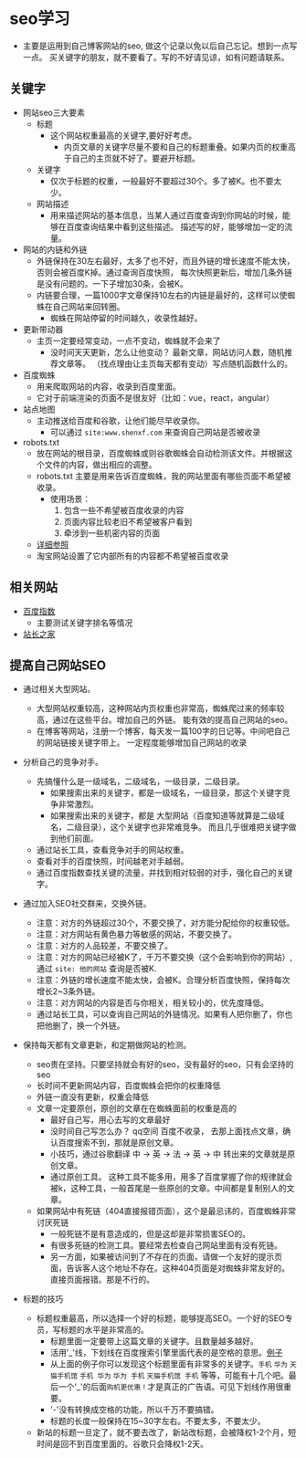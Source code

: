 # seo学习
- 主要是运用到自己博客网站的seo, 做这个记录以免以后自己忘记。想到一点写一点。
  买关键字的朋友，就不要看了。写的不好请见谅，如有问题请联系。

## 关键字
- 网站seo三大要素
    + 标题
        - 这个网站权重最高的关键字,要好好考虑。
            + 内页文章的关键字尽量不要和自己的标题重叠。如果内页的权重高于自己的主页就不好了。要避开标题。
    + 关键字
        - 仅次于标题的权重，一般最好不要超过30个。多了被K。也不要太少。
    + 网站描述
        - 用来描述网站的基本信息，当某人通过百度查询到你网站的时候，能够在百度查询结果中看到这些描述。
          描述写的好，能够增加一定的流量。
- 网站的内链和外链
    + 外链保持在30左右最好，太多了也不好，而且外链的增长速度不能太快，否则会被百度K掉。通过查询百度快照，
        每次快照更新后，增加几条外链是没有问题的。一下子增加30条，会被K。
    + 内链要合理，一篇1000字文章保持10左右的内链是最好的，这样可以使蜘蛛在自己网站来回转圈。
        * 蜘蛛在网站停留的时间越久，收录性越好。
- 更新带动器
    + 主页一定要经常变动，一点不变动，蜘蛛就不会来了
        * 没时间天天更新，怎么让他变动？ 最新文章，网站访问人数，随机推荐文章等。
        （找点理由让主页每天都有变动）写点随机函数什么的。
- 百度蜘蛛
    + 用来爬取网站的内容，收录到百度里面。
    + 它对于前端渲染的页面不是很友好（比如：vue，react，angular）
- 站点地图
    + 主动推送给百度和谷歌，让他们能尽早收录你。
        * 可以通过 `site:www.shenxf.com` 来查询自己网站是否被收录
- robots.txt
    + 放在网站的根目录，百度蜘蛛或则谷歌蜘蛛会自动检测该文件。并根据这个文件的内容，做出相应的调整。
    + robots.txt 主要是用来告诉百度蜘蛛，我的网站里面有哪些页面不希望被收录。
        * 使用场景：
            1. 包含一些不希望被百度收录的内容
            2. 页面内容比较老旧不希望被客户看到
            3. 牵涉到一些机密内容的页面
    + [详细参照](https://baijiahao.baidu.com/s?id=1608195834529884631&wfr=spider&for=pc)
    + 淘宝网站设置了它内部所有的内容都不希望被百度收录

## 相关网站
- [百度指数](http://index.baidu.com)
    + 主要测试关键字排名等情况
- [站长之家](http://www.chinaz.com/web/seo/)

## 提高自己网站SEO
- 通过相关大型网站。
    + 大型网站权重较高，这种网站内页权重也非常高，蜘蛛爬过来的频率较高，通过在这些平台。增加自己的外链。
      能有效的提高自己网站的seo。
    + 在博客等网站，注册一个博客，每天发一篇100字的日记等。中间吧自己的网站链接关键字带上。
      一定程度能够增加自己网站的收录

- 分析自己的竞争对手。
    + 先搞懂什么是一级域名，二级域名，一级目录，二级目录。
        * 如果搜索出来的关键字，都是一级域名，一级目录，那这个关键字竞争非常激烈。
        * 如果搜索出来的关键字，都是 大型网站（百度知道等就算是二级域名，二级目录），这个关键字也非常难竞争。
          而且几乎很难把关键字做到他们前面。
    + 通过站长工具，查看竞争对手的网站权重。
    + 查看对手的百度快照，时间越老对手越弱。
    + 通过百度指数查找关键的流量，并找到相对较弱的对手，强化自己的关键字。

- 通过加入SEO社交群来，交换外链。
    + 注意：对方的外链超过30个，不要交换了，对方能分配给你的权重较低。
    + 注意：对方网站有黄色暴力等敏感的网站，不要交换了。
    + 注意：对方的人品较差，不要交换了。
    + 注意：对方的网站已经被K了，千万不要交换（这个会影响到你的网站）,通过 `site: 他的网站` 查询是否被K.
    + 注意：外链的增长速度不能太快，会被K。合理分析百度快照，保持每次增长2~3条外链。
    + 注意：对方网站的内容是否与你相关，相关较小的，优先度降低。
    + 通过站长工具，可以查询自己网站的外链情况。如果有人把你删了，你也把他删了，换一个外链。

- 保持每天都有文章更新，和定期做网站的检测。
    + seo贵在坚持。只要坚持就会有好的seo，没有最好的seo，只有会坚持的seo
    + 长时间不更新网站内容，百度蜘蛛会把你的权重降低
    + 外链一直没有更新，权重会降低
    + 文章一定要原创，原创的文章在在蜘蛛面前的权重是高的
        * 最好自己写，用心去写的文章最好
        * 没时间自己写怎么办？ qq空间 百度不收录， 去那上面找点文章，确认百度搜索不到，那就是原创文章。
        * 小技巧，通过谷歌翻译 中 -> 英 -> 法 -> 英 -> 中 转出来的文章就是原创文章。
        * 通过原创工具。 这种工具不能多用，用多了百度掌握了你的规律就会被k，这种工具，一般首尾是一些原创的文章。中间都是复制别人的文章。
    + 如果网站中有死链（404直接报错页面），这个是最忌讳的，百度蜘蛛非常讨厌死链
        * 一般死链不是有意造成的，但是这却是非常损害SEO的。
        * 有很多死链的检测工具。要经常去检查自己网站里面有没有死链。
        * 另一方面，如果被访问到了不存在的页面，请做一个友好的提示页面，告诉客人这个地址不存在。这种404页面是对蜘蛛非常友好的。直接页面报错。那是不行的。

- 标题的技巧
    + 标题权重最高，所以选择一个好的标题，能够提高SEO。一个好的SEO专员，写标题的水平是非常高的。
        * 标题里面一定要带上这篇文章的关键字。且数量越多越好。
        * 活用'_'线，下划线在百度搜索引擎里面代表的是空格的意思。[例子](https://s.click.taobao.com/t_js?tu=https%3A%2F%2Fs.click.taobao.com%2Ft%3Fe%3Dm%253D2%2526s%253DNqG%252BGWc3kgMcQipKwQzePCperVdZeJvipRe%252F8jaAHciLme4nz7IQD1fR9eU53KZjRXndaNoL%252Fi77%252Bk46yyCXGms78VMtZKGCwgYyL7kprHnpkRjRUiy0is7ngtD9XDUvwqm2bRwd2NglR8OvOOJruytM%252Fxbc3vHC%252F1nE3FcL0oNzN%252BM0rV8OG4Vs0R5ySxkaSjfJaTmZ4hpMXUjeJBoecFkSxgN1BAymIRQfXu1HuULKNxY13XPtWqgZkibVXDdFcSpj5qSCmbA%253D%26clk1%3D432cf8b5c51763fb4c21457904ced09e%26upsid%3D432cf8b5c51763fb4c21457904ced09e%26ref%3Dhttps%253A%252F%252Fwww.baidu.com%252Fbaidu.php%253Fsc.K00000KbUiqGbb95a2Zxore9BlvipeBSWx-K8XIu8zx61poYQjlpd_r3JohFdLEfw5oe65NP1fZqP-G6u10t8bYDSqY3hBJCpkktcTJMsaYCvpntZQAyvWSCqCuVHRDOBdNl0kLhT6HkipIggQAyBNGCscE9cBylmED81dRZa7eXwNMoP4ndY_loB1doyOKRiL7gd5su3j8cYj8jw0.7D_iHF8xnhA94wEYL_SNK-deQbfHgI3ynDgg6msw5I7AMHdey5A7MXh1uvyUqMWujjIdk_pI5QblXMWbzUVMQkLyI-XHFzeEZ_ovX5ZIdEmWOgePNZqj4X1qxS1ExODOxl5ouDMoAkdd_NR2A5jkq8ZFqTrHlkSRP7t5U4RAgg_8w9zxy993ONrZWtVrZF83OQF9zU_MHZ9zU85zOQe5dnrHIbqxd5v3X5UJOBfOMxWOtZKSx9HSU3TpuES2eSfMOpS9S5OyMjbLu5o_z_SLqS7Olq2XzQ9txESx4NlOqXq5S183OSjSw-OdOta24MtoEd3TheFqgS5W9zU_MovqMHCYxjOs5dPnxW_O3E3-jSwO35d593PgOmYxotXLZPSO7WexqXgOgO_EYy5WtTdj4UOSKtEqMlrjvpT-OSE68zx-dRxqX1SWqZqZSWOVHmP7jSF9zU_MdlQ3X5YxEOj9zU_MdoBtS5d9OgmetEjSgjbLu5gSFuPOkU5l5lMuOkwvxlqvWtXWVuOZQoOvhxYP5tW_JkOk5SKO_4ROegJ4n5dexklPg4pOgvlP5LOdOMdOtjKgSO6OvxdOSjtEwOv2S5O0OPfOUqhoSwvEEO3ESKtoEojSr5Q8qM3OjGEq8ZF83OFi_nYQAHW_lx7f.U1Y10ZDqzVpeS6KspynqnfKY5Toy8OC0pyYqnWcd0ATqUvNsT100Iybqmh7GuZR0TA-b5Hc0mv-b5HfsPsKVIjYknH0zn-tknjDLg1DsnH-xn1msnfKopHYk0ZFY5HDvn6K-pyfqnHfzrNtznH04P-tzrH0Lndtznjm4r7tzrjRkrNtzrH04r7tzrj61n-tzrjR3PNtzPWndn7tzrHD1ndtznWDdr0KBpHYznjwxnHR3g1DdPfKVm1Yzn7t3nHfLrHbLPWwxnH0snNts0Z7spyfqn0Kkmv-b5H00ThIYm%26et%3DdbWuoknoXTjAmUnZV%252Bbpiw8VlSE3lNom)
        * 从上面的例子你可以发现这个标题里面有非常多的关键字。`手机` `华为` `天猫手机馆` `手机 华为` `华为 手机` `天猫手机馆 手机` 等等，可能有十几个吧。最后一个'_'的后面`购机更优惠！`才是真正的广告语。可见下划线作用很重要。
        * '-'没有转换成空格的功能，所以千万不要搞错。
        * 标题的长度一般保持在15~30字左右。不要太多，不要太少。
    + 新站的标题一旦定了，就不要去改了，新站改标题，会被降权1-2个月，短时间是回不到百度里面的。谷歌只会降权1-2天。